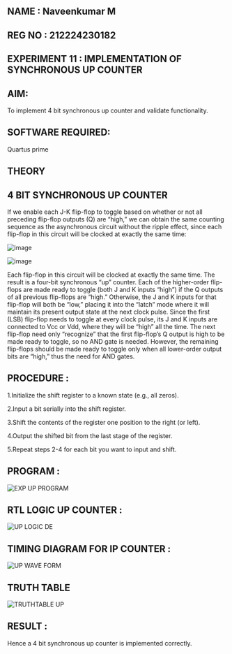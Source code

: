 ## NAME : Naveenkumar M
## REG NO : 212224230182
## EXPERIMENT 11 :  IMPLEMENTATION OF SYNCHRONOUS UP COUNTER
## AIM:

To implement 4 bit synchronous up counter and validate functionality.

## SOFTWARE REQUIRED:

Quartus prime

## THEORY

## 4 BIT SYNCHRONOUS UP COUNTER

If we enable each J-K flip-flop to toggle based on whether or not all preceding flip-flop outputs (Q) are “high,” we can obtain the same counting sequence as the asynchronous circuit without the ripple effect, since each flip-flop in this circuit will be clocked at exactly the same time:

![image](https://github.com/naavaneetha/SYNCHRONOUS-UP-COUNTER/assets/154305477/d5db3fa0-e413-404c-b80e-b2f39d82e7e8)


![image](https://github.com/naavaneetha/SYNCHRONOUS-UP-COUNTER/assets/154305477/52cb61eb-d04b-442d-810c-31185a68410b)

Each flip-flop in this circuit will be clocked at exactly the same time.
The result is a four-bit synchronous “up” counter. Each of the higher-order flip-flops are made ready to toggle (both J and K inputs “high”) if the Q outputs of all previous flip-flops are “high.”
Otherwise, the J and K inputs for that flip-flop will both be “low,” placing it into the “latch” mode where it will maintain its present output state at the next clock pulse.
Since the first (LSB) flip-flop needs to toggle at every clock pulse, its J and K inputs are connected to Vcc or Vdd, where they will be “high” all the time.
The next flip-flop need only “recognize” that the first flip-flop’s Q output is high to be made ready to toggle, so no AND gate is needed.
However, the remaining flip-flops should be made ready to toggle only when all lower-order output bits are “high,” thus the need for AND gates.

## PROCEDURE :
 1.Initialize the shift register to a known state (e.g., all zeros).
 
 2.Input a bit serially into the shift register.
 
 3.Shift the contents of the register one position to the right (or left).
 
 4.Output the shifted bit from the last stage of the register.
 
 5.Repeat steps 2-4 for each bit you want to input and shift.
 


## PROGRAM :
![EXP UP PROGRAM](https://github.com/user-attachments/assets/9cfd4a57-816c-40a7-a1ff-ee00c6d940ea)


## RTL LOGIC UP COUNTER :
![UP LOGIC DE](https://github.com/user-attachments/assets/1a17d74b-1ce6-471d-b962-e950d5c8ff4e)


## TIMING DIAGRAM FOR IP COUNTER :
![UP WAVE FORM](https://github.com/user-attachments/assets/d17a043b-aabe-44fc-8a65-a08cba89f986)

## TRUTH TABLE
![TRUTHTABLE UP](https://github.com/user-attachments/assets/db284906-f159-43a8-8dc0-c85b1a234658)

## RESULT :
 Hence a 4 bit synchronous up counter is implemented correctly.
